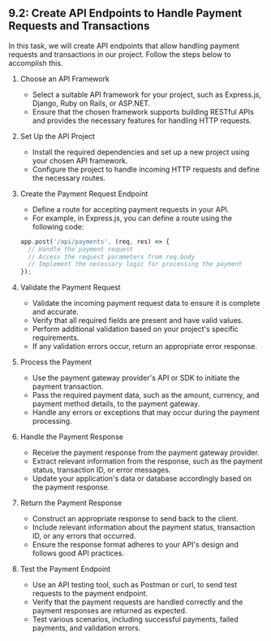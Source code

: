 

## 9.2: Create API Endpoints to Handle Payment Requests and Transactions

In this task, we will create API endpoints that allow handling payment requests and transactions in our project. Follow the steps below to accomplish this.

1. Choose an API Framework
   - Select a suitable API framework for your project, such as Express.js, Django, Ruby on Rails, or ASP.NET.
   - Ensure that the chosen framework supports building RESTful APIs and provides the necessary features for handling HTTP requests.

2. Set Up the API Project
   - Install the required dependencies and set up a new project using your chosen API framework.
   - Configure the project to handle incoming HTTP requests and define the necessary routes.

3. Create the Payment Request Endpoint
   - Define a route for accepting payment requests in your API.
   - For example, in Express.js, you can define a route using the following code:

   ```javascript
   app.post('/api/payments', (req, res) => {
     // Handle the payment request
     // Access the request parameters from req.body
     // Implement the necessary logic for processing the payment
   });
   ```

4. Validate the Payment Request
   - Validate the incoming payment request data to ensure it is complete and accurate.
   - Verify that all required fields are present and have valid values.
   - Perform additional validation based on your project's specific requirements.
   - If any validation errors occur, return an appropriate error response.

5. Process the Payment
   - Use the payment gateway provider's API or SDK to initiate the payment transaction.
   - Pass the required payment data, such as the amount, currency, and payment method details, to the payment gateway.
   - Handle any errors or exceptions that may occur during the payment processing.

6. Handle the Payment Response
   - Receive the payment response from the payment gateway provider.
   - Extract relevant information from the response, such as the payment status, transaction ID, or error messages.
   - Update your application's data or database accordingly based on the payment response.

7. Return the Payment Response
   - Construct an appropriate response to send back to the client.
   - Include relevant information about the payment status, transaction ID, or any errors that occurred.
   - Ensure the response format adheres to your API's design and follows good API practices.

8. Test the Payment Endpoint
   - Use an API testing tool, such as Postman or curl, to send test requests to the payment endpoint.
   - Verify that the payment requests are handled correctly and the payment responses are returned as expected.
   - Test various scenarios, including successful payments, failed payments, and validation errors.

